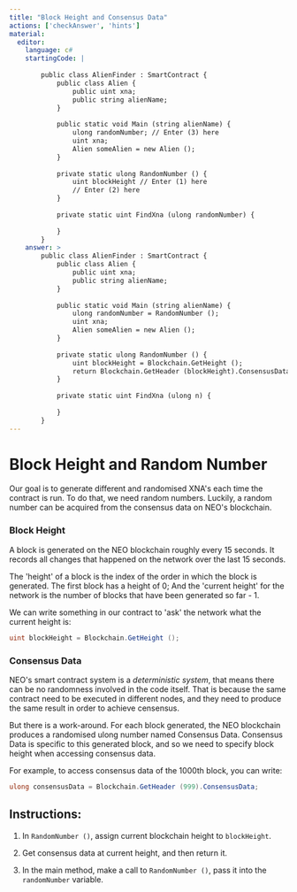 ```yaml
---
title: "Block Height and Consensus Data"
actions: ['checkAnswer', 'hints']
material: 
  editor:
    language: c#
    startingCode: |
    
        public class AlienFinder : SmartContract {
            public class Alien {
                public uint xna;
                public string alienName;
            }
            
            public static void Main (string alienName) {
                ulong randomNumber; // Enter (3) here
                uint xna; 
                Alien someAlien = new Alien (); 
            }
            
            private static ulong RandomNumber () {
                uint blockHeight // Enter (1) here
                // Enter (2) here
            }
            
            private static uint FindXna (ulong randomNumber) {
            
            }
        }
    answer: > 
        public class AlienFinder : SmartContract {
            public class Alien {
                public uint xna;
                public string alienName;
            }
                        
            public static void Main (string alienName) {
                ulong randomNumber = RandomNumber (); 
                uint xna; 
                Alien someAlien = new Alien (); 
            }
            
            private static ulong RandomNumber () {
                uint blockHeight = Blockchain.GetHeight ();
                return Blockchain.GetHeader (blockHeight).ConsensusData; 
            }
            
            private static uint FindXna (ulong n) {
            
            }
        }
---
```


# Block Height and Random Number

Our goal is to generate different and randomised XNA's each time the contract is run. To do that, we need random numbers. Luckily, a random number can be acquired from the consensus data on NEO's blockchain. 

### Block Height

A block is generated on the NEO blockchain roughly every 15 seconds. It records all changes that happened on the network over the last 15 seconds. 

The 'height' of a block is the index of the order in which the block is generated. The first block has a height of 0; And the 'current height' for the network is the number of blocks that have been generated so far - 1. 

We can write something in our contract to 'ask' the network what the current height is: 

```c#
uint blockHeight = Blockchain.GetHeight ();
```

### Consensus Data

NEO's smart contract system is a *deterministic system*, that means there can be no randomness involved in the code itself. That is because the same contract need to be executed in different nodes, and they need to produce the same result in order to achieve censensus. 

But there is a work-around. For each block generated, the NEO blockchain produces a randomised ulong number named Consensus Data. Consensus Data is specific to this generated block, and so we need to specify block height when accessing consensus data. 

For example, to access consensus data of the 1000th block, you can write: 
```c#
ulong consensusData = Blockchain.GetHeader (999).ConsensusData; 
```


## Instructions: 

1. In `RandomNumber ()`, assign current blockchain height to `blockHeight`. 

2. Get consensus data at current height, and then return it. 

3. In the main method, make a call to `RandomNumber ()`, pass it into the `randomNumber` variable. 
